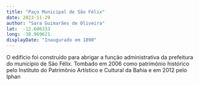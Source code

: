 ```yaml
---
title: "Paço Municipal de São Félix"
date: 2023-11-29
author: "Sara Guimarães de Oliveira"
lat:  -12.606333
long: -38.969621
displayDate: "Inaugurado em 1890"
---
```


O edifício foi construído para abrigar a função administrativa da prefeitura do município de São Félix. Tombado em 2006 como patrimônio histórico pelo  Instituto do Patrimônio Artístico e Cultural da Bahia e em 2012 pelo Iphan
